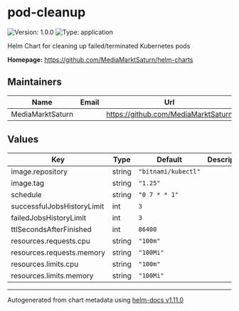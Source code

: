 # pod-cleanup

![Version: 1.0.0](https://img.shields.io/badge/Version-1.0.0-informational?style=flat-square) ![Type: application](https://img.shields.io/badge/Type-application-informational?style=flat-square)

Helm Chart for cleaning up failed/terminated Kubernetes pods

**Homepage:** <https://github.com/MediaMarktSaturn/helm-charts>

## Maintainers

| Name | Email | Url |
| ---- | ------ | --- |
| MediaMarktSaturn |  | <https://github.com/MediaMarktSaturn> |

## Values

| Key | Type | Default | Description |
|-----|------|---------|-------------|
| image.repository | string | `"bitnami/kubectl"` |  |
| image.tag | string | `"1.25"` |  |
| schedule | string | `"0 7 * * 1"` |  |
| successfulJobsHistoryLimit | int | `3` |  |
| failedJobsHistoryLimit | int | `3` |  |
| ttlSecondsAfterFinished | int | `86400` |  |
| resources.requests.cpu | string | `"100m"` |  |
| resources.requests.memory | string | `"100Mi"` |  |
| resources.limits.cpu | string | `"100m"` |  |
| resources.limits.memory | string | `"100Mi"` |  |

----------------------------------------------
Autogenerated from chart metadata using [helm-docs v1.11.0](https://github.com/norwoodj/helm-docs/releases/v1.11.0)
